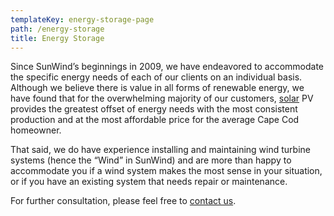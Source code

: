 ```yaml
---
templateKey: energy-storage-page
path: /energy-storage
title: Energy Storage
---
```


<!--StartFragment-->

Since SunWind’s beginnings in 2009, we have endeavored to accommodate the specific energy needs of each of our clients on an individual basis. Although we believe there is value in all forms of renewable energy, we have found that for the overwhelming majority of our customers, [solar](/residential) PV provides the greatest offset of energy needs with the most consistent production and at the most affordable price for the average Cape Cod homeowner.

That said, we do have experience installing and maintaining wind turbine systems (hence the “Wind” in SunWind) and are more than happy to accommodate you if a wind system makes the most sense in your situation, or if you have an existing system that needs repair or maintenance.

For further consultation, please feel free to [contact us](/contact).

<!--EndFragment-->
